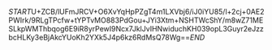 $START$U+ZCB/lUFmJRCV+O6XvYqHpPZgT4m1LXVbj6/iJ0iYU85/l+2cj+0AE2PWIrk/9RLgTPcfw+tYPTvMO883PdGou+JYi3Xtm+NSHTWcShY/m8wZ71MESLkpWMThbqog6E9iR8yrPewI9Ncx7JklJvIHNwiduchKH039opL3Guyr2eJzzbcHLKy3eBjAkcYUoKh2YXk5J4p6kz6RdMsQ78Wg==$END$